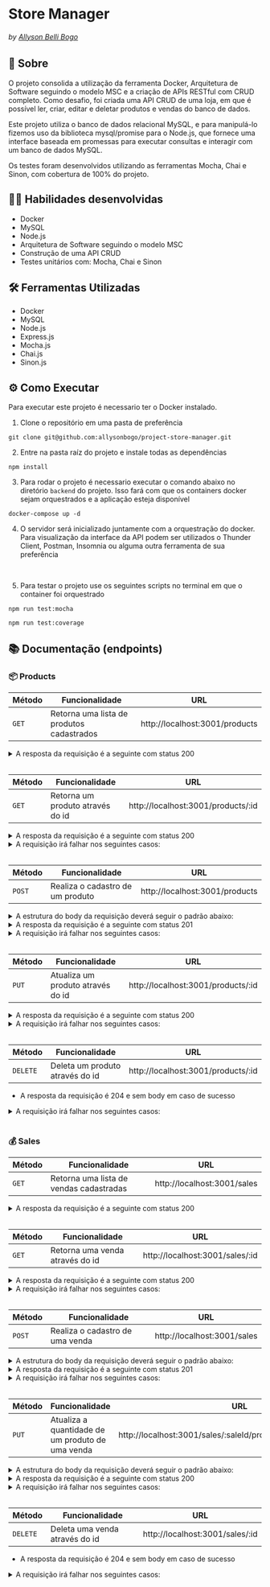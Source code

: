 # Store Manager
###### by _[Allyson Belli Bogo](https://www.linkedin.com/in/allysonbogo/)_

## :page_with_curl: Sobre

O projeto consolida a utilização da ferramenta Docker, Arquitetura de Software seguindo o modelo MSC e a criação de APIs RESTful com CRUD completo. Como desafio, foi criada uma API CRUD de uma loja, em que é possível ler, criar, editar e deletar produtos e vendas do banco de dados.

Este projeto utiliza o banco de dados relacional MySQL, e para manipulá-lo fizemos uso da biblioteca mysql/promise para o Node.js, que fornece uma interface baseada em promessas para executar consultas e interagir com um banco de dados MySQL.

Os testes foram desenvolvidos utilizando as ferramentas Mocha, Chai e Sinon, com cobertura de 100% do projeto.


## :man_technologist: Habilidades desenvolvidas

* Docker
* MySQL
* Node.js
* Arquitetura de Software seguindo o modelo MSC
* Construção de uma API CRUD
* Testes unitários com: Mocha, Chai e Sinon


## 🛠️ Ferramentas Utilizadas

* Docker
* MySQL
* Node.js
* Express.js
* Mocha.js
* Chai.js
* Sinon.js


## ⚙️ Como Executar

Para executar este projeto é necessario ter o Docker instalado.

1. Clone o repositório em uma pasta de preferência

```
git clone git@github.com:allysonbogo/project-store-manager.git
```

2. Entre na pasta raíz do projeto e instale todas as dependências

```
npm install
```

3. Para rodar o projeto é necessario executar o comando abaixo no diretório `backend` do projeto. Isso fará com que os containers docker sejam orquestrados e a aplicação esteja disponível

```
docker-compose up -d
```
4. O servidor será inicializado juntamente com a orquestração do docker. Para visualização da interface da API podem ser utilizados o Thunder Client, Postman, Insomnia ou alguma outra ferramenta de sua preferência
<br>

5. Para testar o projeto use os seguintes scripts no terminal em que o container foi orquestrado


```
npm run test:mocha
```
```
npm run test:coverage
```


## 📚 Documentação (endpoints)

### :package: Products

| Método | Funcionalidade | URL |
|---|---|---|
| `GET` | Retorna uma lista de produtos cadastrados | http://localhost:3001/products

<details>
  <summary> A resposta da requisição é a seguinte com status 200  </summary>
  
```
[
  {
    "id": 1,
    "name": "Martelo de Thor"
  },
  ...
]
```
</details>
<br>

| Método | Funcionalidade | URL |
|---|---|---|
| `GET` | Retorna um produto através do id | http://localhost:3001/products/:id

<details>
  <summary> A resposta da requisição é a seguinte com status 200  </summary>
  
```
{
  "id": 1,
  "name": "Martelo de Thor"
}
```
</details>

<details>
  <summary> A requisição irá falhar nos seguintes casos: </summary>
  - É disparado o erro <code>404</code> <code>{ message: "Product not found" }</code>, caso o produto não esteja cadastrado no banco de dados; <br>
</details>
<br>

| Método | Funcionalidade | URL |
|---|---|---|
| `POST` | Realiza o cadastro de um produto | http://localhost:3001/products

<details>
  <summary> A estrutura do body da requisição deverá seguir o padrão abaixo: </summary>

```
{
  name: "Elemento X"
}
```
</details>

<details>
  <summary> A resposta da requisição é a seguinte com status 201  </summary>
  
```
{
  "id": 24,
  "name": "Elemento X"
}
```
</details>

<details>
  <summary> A requisição irá falhar nos seguintes casos: </summary>
  - A rota retorna um erro <code>400</code> <code>{ "message": "\"name\" is required" }</code> ao tentar criar um produto sem o campo nome; <br>
  - A rota retorna um erro <code>422</code> <code>{ "message": "\"name\" length must be at least 5 characters long" }</code> ao tentar criar um produto com nome com quantidade de caracteres inferior a 5; <br>
  - A rota retorna um erro <code>422</code> <code>{ "message": "\"name\" must be a string" }</code> ao tentar criar um produto com nome que não seja uma string; <br>
</details>
<br>

| Método | Funcionalidade | URL |
|---|---|---|
| `PUT` | Atualiza um produto através do id | http://localhost:3001/products/:id

<details>
  <summary> A resposta da requisição é a seguinte com status 200  </summary>
  
```
{
  "id": 1,
  "name": "Novo nome"
}
```
</details>

<details></code>
  <summary> A requisição irá falhar nos seguintes casos: </summary>
  - A rota retorna um erro <code>404</code> <code>{ "message": Product not found" }</code> ao tentar atualizar um produto não cadastrado no banco de dados; <br>
  - A rota retorna um erro <code>400</code> <code>{ "message": "\"name\" is required" }</code> ao tentar criar um produto sem o campo nome; <br>
  - A rota retorna um erro <code>422</code> <code>{ "message": "\"name\" length must be at least 5 characters long" }</code> ao tentar criar um produto com nome com quantidade de caracteres inferior a 5; <br>
  - A rota retorna um erro <code>422</code> <code>{ "message": "\"name\" must be a string" }</code> ao tentar criar um produto com nome que não seja uma string; <br>
</details>
<br>

| Método | Funcionalidade | URL |
|---|---|---|
| `DELETE` | Deleta um produto através do id | http://localhost:3001/products/:id

* A resposta da requisição é 204 e sem body em caso de sucesso

<details>
  <summary> A requisição irá falhar nos seguintes casos: </summary>
  - É disparado o erro <code>404</code> <code>{ "message": "Product not found" }</code> caso o produto não esteja cadastrado no banco de dados; <br>
</details>
<br>


### :moneybag: Sales

| Método | Funcionalidade | URL |
|---|---|---|
| `GET` | Retorna uma lista de vendas cadastradas | http://localhost:3001/sales

<details>
  <summary> A resposta da requisição é a seguinte com status 200  </summary>
  
```
[
  {
    "saleId": 1,
    "date": "2023-05-30T21:21:46.000Z",
    "productId": 1,
    "quantity": 5
  },
  ...
]

```
</details>
<br>

| Método | Funcionalidade | URL |
|---|---|---|
| `GET` | Retorna uma venda através do id | http://localhost:3001/sales/:id

<details>
  <summary> A resposta da requisição é a seguinte com status 200  </summary>
  
```
[
  {
    "date": "2023-05-30T21:21:46.000Z",
    "productId": 1,
    "quantity": 5
  },
  ...
]
```
</details>

<details>
  <summary> A requisição irá falhar nos seguintes casos: </summary>
  - É disparado o erro <code>404</code> <code>{ "message": "Sale not found" }</code>, caso a venda não esteja cadastrada no banco de dados; <br>
</details>
<br>

| Método | Funcionalidade | URL |
|---|---|---|
| `POST` | Realiza o cadastro de uma venda | http://localhost:3001/sales

<details>
  <summary> A estrutura do body da requisição deverá seguir o padrão abaixo:  </summary>
  
```
[
  {
    "productId": 1,
    "quantity": 5
  }
]
```
</details>

<details>
  <summary> A resposta da requisição é a seguinte com status 201  </summary>
  
```
{
  "id": 3,
  "itemsSold": [
    {
      "productId": 1,
      "quantity": 5
    }
  ]
}
```
</details>

<details>
  <summary> A requisição irá falhar nos seguintes casos: </summary>
  - A rota retorna um erro <code>404</code> <code>{ "message": Product not found" }</code> ao tentar cadastrar uma venda com um produto não cadastrado no banco de dados; <br>
  - A rota retorna um erro <code>400</code> <code>{ "message": "\"productId\" is required" }</code> ao tentar cadastrar uma venda sem o campo productId; <br>
  - A rota retorna um erro <code>422</code> <code>{ "message": "\"productId\" must be greater than or equal to 1" }</code> ao tentar cadastrar uma venda com o campo productId inferior a 1; <br>
  - A rota retorna um erro <code>400</code> <code>{ "message": "\"quantity\" is required" }</code> ao tentar cadastrar uma venda sem o campo quantity; <br>
  - A rota retorna um erro <code>422</code> <code>{ "message": "\"quantity\" must be greater than or equal to 1" }</code> ao tentar cadastrar uma venda com o campo quantity inferior a 1; <br>
</details>
<br>

| Método | Funcionalidade | URL |
|---|---|---|
| `PUT` | Atualiza a quantidade de um produto de uma venda | http://localhost:3001/sales/:saleId/products/:productId/quantity

<details>
  <summary> A estrutura do body da requisição deverá seguir o padrão abaixo:  </summary>
  
```
{
  "quantity": 5
}
```
</details>

<details>
  <summary> A resposta da requisição é a seguinte com status 200  </summary>
  
```
{
  "date": "2023-05-31T00:21:46.000Z",
  "productId": 1,
  "quantity": 1,
  "saleId": 1
}
```
</details>

<details>
  <summary> A requisição irá falhar nos seguintes casos: </summary>
  - É disparado o erro <code>404</code> <code>{ "message": Sale not found" }</code> ao tentar atualizar uma venda não cadastrada no banco de dados; <br>
  - É disparado o erro <code>404</code> <code>{ "message": Product not found in sale" }</code> ao tentar atualizar um produto não cadastrado na venda; <br>
  - É disparado o erro <code>400</code> <code>{ "message": "\"quantity\" is required" }</code> ao tentar atualizar uma venda sem o campo quantity; <br>
  - É disparado o erro <code>422</code> <code>{ "message": "\"quantity\" must be greater than or equal to 1" }</code> ao tentar atualizar uma venda com o campo quantity inferior a 1; <br>
</details>
<br>

| Método | Funcionalidade | URL |
|---|---|---|
| `DELETE` | Deleta uma venda através do id | http://localhost:3001/sales/:id

* A resposta da requisição é 204 e sem body em caso de sucesso

<details>
  <summary> A requisição irá falhar nos seguintes casos: </summary>
  - A rota retorna um erro <code>404</code> <code>{ "message": "Sale not found" }</code> caso a venda não esteja cadastrada no banco de dados; <br>
</details>
<br>